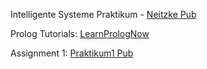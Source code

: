 Intelligente Systeme Praktikum - <a href="https://pub.informatik.haw-hamburg.de/home/pub/prof/neitzke_michael/Intelligente%20Systeme/" target="_blank">Neitzke Pub</a>

Prolog Tutorials:
<a href="http://learnprolognow.org/lpnpage.php?pageid=online" target="_blank">LearnPrologNow</a>


Assignment 1:
<a href="https://pub.informatik.haw-hamburg.de/home/pub/prof/neitzke_michael/Intelligente%20Systeme/Praktikum/Teil%201/Praktikum-1.pdf" target="_blank">Praktikum1 Pub</a>
